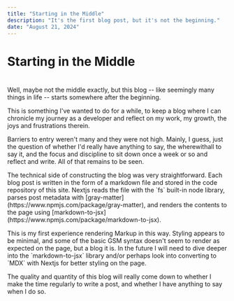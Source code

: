 ```yaml
---
title: "Starting in the Middle"
description: "It's the first blog post, but it's not the beginning."
date: "August 21, 2024"
---
```


# Starting in the Middle
# 
<p>Well, maybe not the middle exactly, but this blog -- like seemingly many things in life -- starts somewhere after the beginning.</p> 
  
<p>This is something I've wanted to do for a while, to keep a blog where I can chronicle my journey as a developer and reflect on my work, my growth, the joys and frustrations therein.</p>
  
<p>Barriers to entry weren't many and they were not high. Mainly, I guess, just the question of whether I'd really have anything to say, the wherewithall to say it, and the focus and discipline to sit down once a week or so and reflect and write. All of that remains to be seen.</p>
  
<p>The technical side of constructing the blog was very straightforward. Each blog post is written in the form of a markdown file and stored in the code repository of this site. Nextjs reads the file with the `fs` built-in node library, parses post metadata with [gray-matter](https://www.npmjs.com/package/gray-matter),  and renders the contents to the page using [markdown-to-jsx](https://www.npmjs.com/package/markdown-to-jsx).</p>  

<p>This is my first experience rendering Markup in this way. Styling appears to be minimal, and some of the basic GSM syntax doesn't seem to render as expected on the page, but a blog it is. In the future I will need to dive deeper into the `markdown-to-jsx` library and/or perhaps look into converting to `MDX` with Nextjs for better styling on the page.</p>
  
<p>The quality and quantity of this blog will really come down to whether I make the time regularly to write a post, and whether I have anything to say when I do so.</p>  
  


